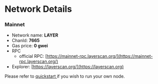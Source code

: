 # Network Details

### Mainnet

* Network name: **LAYER**
* ChanId: **7665**
* Gas price: **0 gwei**
* RPC
  * official RPC: [https://mainnet-rpc.layerscan.org/](https://mainnet-rpc.layerscan.org/)​
* Explorer: [https://layerscan.org/](https://layerscan.org)​

Please refer to [quickstart ](https://github.com/layernetworkorg/LayerNetwork/tree/master/node-example)if you wish to run your own node.
